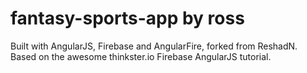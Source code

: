 fantasy-sports-app by ross
===========================

Built with AngularJS, Firebase and AngularFire, forked from ReshadN.
Based on the awesome thinkster.io Firebase AngularJS tutorial.
